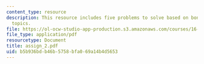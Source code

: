 ```yaml
---
content_type: resource
description: This resource includes five problems to solve based on bone and related
  topics.
file: https://ol-ocw-studio-app-production.s3.amazonaws.com/courses/16-423j-aerospace-biomedical-and-life-support-engineering-spring-2006/b5b936bdb46b5758bfa069a14b4d5653_assign_2.pdf
file_type: application/pdf
resourcetype: Document
title: assign_2.pdf
uid: b5b936bd-b46b-5758-bfa0-69a14b4d5653
---
```

